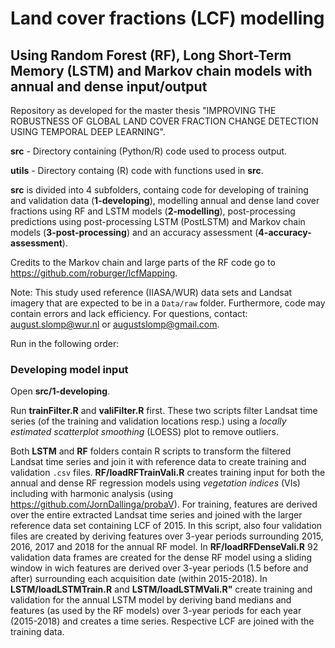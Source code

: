 # Land cover fractions (LCF) modelling 
## Using Random Forest (RF), Long Short-Term Memory (LSTM) and Markov chain models with annual and dense input/output

Repository as developed for the master thesis "IMPROVING THE ROBUSTNESS OF GLOBAL LAND COVER FRACTION CHANGE DETECTION USING TEMPORAL DEEP LEARNING".

**src** - Directory containing (Python/R) code used to process output.

**utils** - Directory containg (R) code with functions used in **src**.

**src** is divided into 4 subfolders, containg code for developing of training and validation data (**1-developing**), modelling annual and dense land cover fractions using RF and LSTM models (**2-modelling**), post-processing predictions using post-processing LSTM (PostLSTM) and Markov chain models (**3-post-processing**) and an accuracy assessment (**4-accuracy-assessment**).   

Credits to the Markov chain and large parts of the RF code go to https://github.com/roburger/lcfMapping.  

Note: This study used reference (IIASA/WUR) data sets and Landsat imagery that are expected to be in a ``Data/raw`` folder. Furthermore, code may contain errors and lack efficiency. For questions, contact: august.slomp@wur.nl or augustslomp@gmail.com.

Run in the following order:

### Developing model input

Open **src/1-developing**.

Run **trainFilter.R** and **valiFilter.R** first. These two scripts filter Landsat time series (of the training and validation locations resp.) using a *locally estimated scatterplot smoothing* (LOESS) plot to remove outliers.

Both **LSTM** and **RF** folders contain R scripts to transform the filtered Landsat time series and join it with reference data to create training and validation ``.csv`` files. **RF/loadRFTrainVali.R** creates training input for both the annual and dense RF regression models using *vegetation indices* (VIs) including with harmonic analysis (using https://github.com/JornDallinga/probaV). For training, features are derived over the entire extracted Landsat time series and joined with the larger reference data set containing LCF of 2015. In this script, also four validation files are created by deriving features over 3-year periods surrounding 2015, 2016, 2017 and 2018 for the annual RF model. In **RF/loadRFDenseVali.R** 92 validation data frames are created for the dense RF model using a sliding window in wich features are derived over 3-year periods (1.5 before and after) surrounding each acquisition date (within 2015-2018). In **LSTM/loadLSTMTrain.R** and **LSTM/loadLSTMVali.R"** create training and validation for the annual LSTM model by deriving band medians and features (as used by the RF models) over 3-year periods for each year (2015-2018) and creates a time series. Respective LCF are joined with the training data.   
